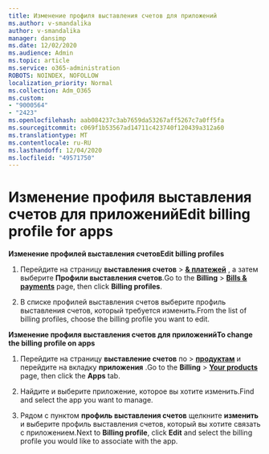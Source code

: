 ```yaml
---
title: Изменение профиля выставления счетов для приложений
ms.author: v-smandalika
author: v-smandalika
manager: dansimp
ms.date: 12/02/2020
ms.audience: Admin
ms.topic: article
ms.service: o365-administration
ROBOTS: NOINDEX, NOFOLLOW
localization_priority: Normal
ms.collection: Adm_O365
ms.custom:
- "9000564"
- "2423"
ms.openlocfilehash: aab084237c3ab7659da53267aff5267c7a0ff5fa
ms.sourcegitcommit: c069f1b53567ad14711c423740f120439a312a60
ms.translationtype: MT
ms.contentlocale: ru-RU
ms.lasthandoff: 12/04/2020
ms.locfileid: "49571750"
---
```

# <a name="edit-billing-profile-for-apps"></a><span data-ttu-id="07585-102">Изменение профиля выставления счетов для приложений</span><span class="sxs-lookup"><span data-stu-id="07585-102">Edit billing profile for apps</span></span>

<span data-ttu-id="07585-103">**Изменение профилей выставления счетов**</span><span class="sxs-lookup"><span data-stu-id="07585-103">**Edit billing profiles**</span></span>

1. <span data-ttu-id="07585-104">Перейдите на страницу **выставления счетов**  >  **[& платежей](https://go.microsoft.com/fwlink/p/?linkid=848039)** , а затем выберите **Профили выставления счетов**.</span><span class="sxs-lookup"><span data-stu-id="07585-104">Go to the **Billing** > **[Bills & payments](https://go.microsoft.com/fwlink/p/?linkid=848039)** page, then click **Billing profiles**.</span></span>

2. <span data-ttu-id="07585-105">В списке профилей выставления счетов выберите профиль выставления счетов, который требуется изменить.</span><span class="sxs-lookup"><span data-stu-id="07585-105">From the list of billing profiles, choose the billing profile you want to edit.</span></span>

<span data-ttu-id="07585-106">**Изменение профиля выставления счетов для приложений**</span><span class="sxs-lookup"><span data-stu-id="07585-106">**To change the billing profile on apps**</span></span>

1. <span data-ttu-id="07585-107">Перейдите на страницу **выставление счетов** по  >  **[продуктам](https://go.microsoft.com/fwlink/p/?linkid=842054)** и перейдите на вкладку **приложения** .</span><span class="sxs-lookup"><span data-stu-id="07585-107">Go to the **Billing** > **[Your products](https://go.microsoft.com/fwlink/p/?linkid=842054)** page, then click the **Apps** tab.</span></span>

2. <span data-ttu-id="07585-108">Найдите и выберите приложение, которое вы хотите изменить.</span><span class="sxs-lookup"><span data-stu-id="07585-108">Find and select the app you want to manage.</span></span>  

3. <span data-ttu-id="07585-109">Рядом с пунктом **профиль выставления счетов** щелкните **изменить** и выберите профиль выставления счетов, который вы хотите связать с приложением.</span><span class="sxs-lookup"><span data-stu-id="07585-109">Next to **Billing profile**, click **Edit** and select the billing profile you would like to associate with the app.</span></span>